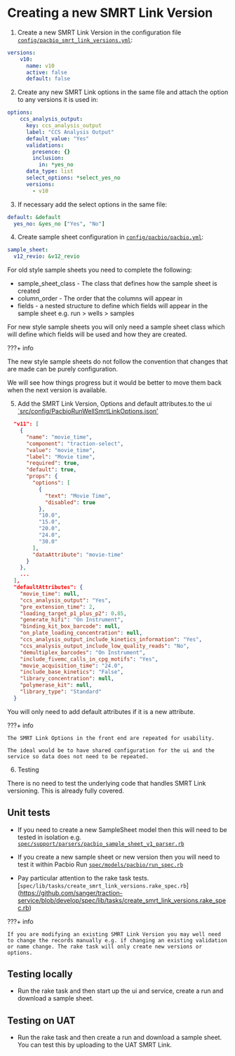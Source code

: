 # Creating a new SMRT Link Version

1. Create a new SMRT Link Version in the configuration file [`config/pacbio_smrt_link_versions.yml`](https://github.com/sanger/traction-serice/blob/develop/config/pacbio_smrt_link_versions.yml):

```yaml
versions:
    v10:
      name: v10
      active: false
      default: false
```

2. Create any new SMRT Link options in the same file and attach the option to any versions it is used in:

```yaml
options:
    ccs_analysis_output:
      key: ccs_analysis_output
      label: "CCS Analysis Output"
      default_value: "Yes"
      validations:
        presence: {}
        inclusion:
          in: *yes_no
      data_type: list
      select_options: *select_yes_no
      versions:
        - v10
```

3. If necessary add the select options in the same file:

```yaml
default: &default
  yes_no: &yes_no ["Yes", "No"]
```

4. Create sample sheet configuration in [`config/pacbio/pacbio.yml`](https://github.com/sanger/traction-service/blob/develop/config/pipelines/pacbio.yml):

```yaml
sample_sheet:
  v12_revio: &v12_revio
```

For old style sample sheets you need to complete the following:
- sample_sheet_class - The class that defines how the sample sheet is created
- column_order - The order that the columns will appear in
- fields - a nested structure to define which fields will appear in the sample sheet e.g. run > wells > samples

For new style sample sheets you will only need a sample sheet class which will define which fields will be used and how they are created. 

???+ info

  The new style sample sheets do not follow the convention that changes that are made can be purely configuration.

  We will see how things progress but it would be better to move them back when the next version is available.


5. Add the SMRT Link Version, Options and default attributes.to the ui [`src/config/PacbioRunWellSmrtLinkOptions.json'](https://github.com/sanger/traction-ui/blob/develop/src/config/PacbioRunWellSmrtLinkOptions.json)

```json
  "v11": [
    {
      "name": "movie_time",
      "component": "traction-select",
      "value": "movie_time",
      "label": "Movie time",
      "required": true,
      "default": true,
      "props": {
        "options": [
          {
            "text": "Movie Time",
            "disabled": true
          },
          "10.0",
          "15.0",
          "20.0",
          "24.0",
          "30.0"
        ],
        "dataAttribute": "movie-time"
      }
    },
    ...
  ],
  "defaultAttributes": {
    "movie_time": null,
    "ccs_analysis_output": "Yes",
    "pre_extension_time": 2,
    "loading_target_p1_plus_p2": 0.85,
    "generate_hifi": "On Instrument",
    "binding_kit_box_barcode": null,
    "on_plate_loading_concentration": null,
    "ccs_analysis_output_include_kinetics_information": "Yes",
    "ccs_analysis_output_include_low_quality_reads": "No",
    "demultiplex_barcodes": "On Instrument",
    "include_fivemc_calls_in_cpg_motifs": "Yes",
    "movie_acquisition_time": "24.0",
    "include_base_kinetics": "False",
    "library_concentration": null,
    "polymerase_kit": null,
    "library_type": "Standard"
  }
```

You will only need to add default attributes if it is a new attribute.

???+ info

    The SMRT Link Options in the front end are repeated for usability.

    The ideal would be to have shared configuration for the ui and the service so data does not need to be repeated.

6. Testing

There is no need to test the underlying code that handles SMRT Link versioning. This is already fully covered.

## Unit tests

- If you need to create a new SampleSheet model then this will need to be tested in isolation e.g. [`spec/support/parsers/pacbio_sample_sheet_v1_parser.rb`](https://github.com/sanger/traction-service/blob/develop/spec/support/parsers/pacbio_sample_sheet_v1_parser.rb)

- If you create a new sample sheet or new version then you will need to test it within Pacbio Run [`spec/models/pacbio/run_spec.rb`](https://github.com/sanger/traction-service/blob/develop/spec/models/pacbio/run_spec.rb)

- Pay particular attention to the rake task tests. [`spec/lib/tasks/create_smrt_link_versions.rake_spec.rb`] (https://github.com/sanger/traction-service/blob/develop/spec/lib/tasks/create_smrt_link_versions.rake_spec.rb)


???+ info

    If you are modifying an existing SMRT Link Version you may well need to change the records manually e.g. if changing an existing validation or name change. The rake task will only create new versions or options.

## Testing locally

- Run the rake task and then start up the ui and service, create a run and download a sample sheet.

## Testing on UAT

- Run the rake task and then create a run and download a sample sheet. You can test this by uploading to the UAT SMRT Link. []()

